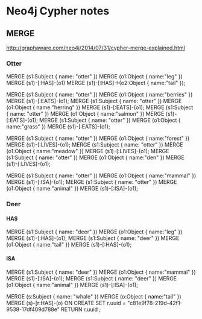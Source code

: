 # Neo4j Cypher notes

## MERGE

http://graphaware.com/neo4j/2014/07/31/cypher-merge-explained.html

### Otter
 MERGE (s1:Subject { name: "otter" }) MERGE (o1:Object { name:"leg" }) MERGE (s1)-[:HAS]-(o1) MERGE (s1)-[:HAS]->(o2:Object { name:"tail" });

 MERGE (s1:Subject { name: "otter" }) MERGE (o1:Object { name:"berries" }) MERGE (s1)-[:EATS]-(o1);
 MERGE (s1:Subject { name: "otter" }) MERGE (o1:Object { name:"herring" }) MERGE (s1)-[:EATS]-(o1);
 MERGE (s1:Subject { name: "otter" }) MERGE (o1:Object { name:"salmon" }) MERGE (s1)-[:EATS]-(o1);
 MERGE (s1:Subject { name: "otter" }) MERGE (o1:Object { name:"grass" }) MERGE (s1)-[:EATS]-(o1);

 MERGE (s1:Subject { name: "otter" }) MERGE (o1:Object { name:"forest" }) MERGE (s1)-[:LIVES]-(o1);
 MERGE (s1:Subject { name: "otter" }) MERGE (o1:Object { name:"meadow" }) MERGE (s1)-[:LIVES]-(o1);
 MERGE (s1:Subject { name: "otter" }) MERGE (o1:Object { name:"den" }) MERGE (s1)-[:LIVES]-(o1);

 MERGE (s1:Subject { name: "otter" }) MERGE (o1:Object { name:"mammal" }) MERGE (s1)-[:ISA]-(o1);
 MERGE (s1:Subject { name: "otter" }) MERGE (o1:Object { name:"animal" }) MERGE (s1)-[:ISA]-(o1);

### Deer
#### HAS
 MERGE (s1:Subject { name: "deer" }) MERGE (o1:Object { name:"leg" }) MERGE (s1)-[:HAS]-(o1);
 MERGE (s1:Subject { name: "deer" }) MERGE (o1:Object { name:"tail" }) MERGE (s1)-[:HAS]-(o1);

#### ISA
 MERGE (s1:Subject { name: "deer" }) MERGE (o1:Object { name:"mammal" }) MERGE (s1)-[:ISA]-(o1);
 MERGE (s1:Subject { name: "deer" }) MERGE (o1:Object { name:"animal" }) MERGE (s1)-[:ISA]-(o1);
 
 
 MERGE (s:Subject { name: "whale" }) 
 MERGE (o:Object { name:"tail" }) 
 MERGE (s)-[r:HAS]-(o)
 ON CREATE SET r.uuid = "c81e9f78-219d-42f1-9538-17df409d788e"
 RETURN r.uuid
 ;